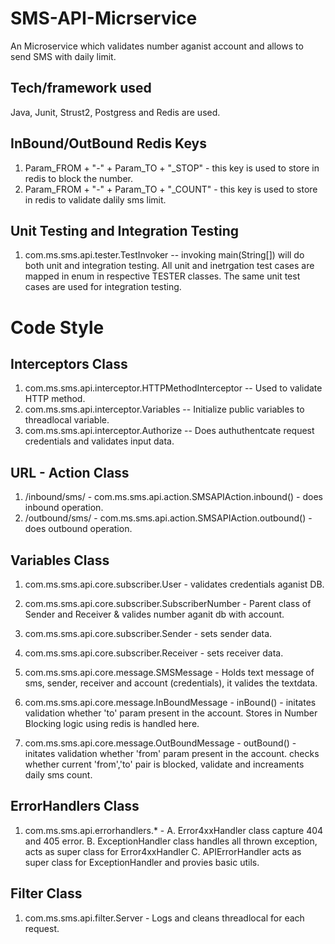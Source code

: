 # SMS-API-Micrservice
An Microservice which validates number aganist account and allows to send SMS with daily limit.

## Tech/framework used
Java, Junit, Strust2, Postgress and Redis are used.

## InBound/OutBound Redis Keys
1. Param_FROM + "-" + Param_TO + "_STOP" - this key is used to store in redis to block the number.
2. Param_FROM + "-" + Param_TO + "_COUNT" - this key is used to store in redis to validate dalily sms limit.

## Unit Testing and Integration Testing
1. com.ms.sms.api.tester.TestInvoker -- invoking main(String[]) will do both unit and integration testing.
All unit and inetrgation test cases are mapped in enum in respective TESTER classes. The same unit test cases are used for integration testing.

# Code Style
## Interceptors Class
1. com.ms.sms.api.interceptor.HTTPMethodInterceptor -- Used to validate HTTP method.
2. com.ms.sms.api.interceptor.Variables -- Initialize public variables to threadlocal variable.
3. com.ms.sms.api.interceptor.Authorize -- Does authuthentcate request credentials and validates input data.

## URL - Action Class
1. /inbound/sms/ - com.ms.sms.api.action.SMSAPIAction.inbound() - does inbound operation.
2. /outbound/sms/ - com.ms.sms.api.action.SMSAPIAction.outbound() - does outbound operation.

## Variables Class
1. com.ms.sms.api.core.subscriber.User - validates credentials aganist DB.
2. com.ms.sms.api.core.subscriber.SubscriberNumber - Parent class of Sender and Receiver & valides number aganit db with account.
3. com.ms.sms.api.core.subscriber.Sender - sets sender data.
4. com.ms.sms.api.core.subscriber.Receiver - sets receiver data.

5. com.ms.sms.api.core.message.SMSMessage - Holds text message of sms, sender, receiver and account (credentials), it valides the textdata.
6. com.ms.sms.api.core.message.InBoundMessage - inBound() - initates validation whether 'to' param present in the account. Stores in Number Blocking logic using redis is handled here.
7. com.ms.sms.api.core.message.OutBoundMessage - outBound() - initates validation whether 'from' param present in the account. checks whether current 'from','to' pair is blocked, validate and increaments daily sms count.

## ErrorHandlers Class
1. com.ms.sms.api.errorhandlers.* - A. Error4xxHandler class capture 404 and 405 error.
                                 B. ExceptionHandler class handles all thrown exception, acts as super class for Error4xxHandler
                                 C. APIErrorHandler acts as super class for ExceptionHandler and provies basic utils.
                                 
## Filter Class
1. com.ms.sms.api.filter.Server - Logs and cleans threadlocal for each request.

